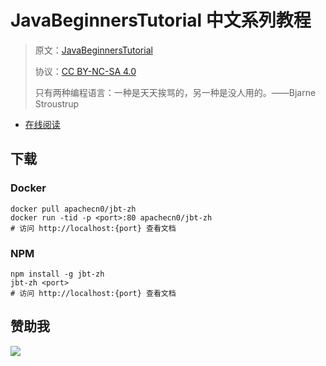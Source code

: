 # JavaBeginnersTutorial 中文系列教程

> 原文：[JavaBeginnersTutorial](https://javabeginnerstutorial.com/)
> 
> 协议：[CC BY-NC-SA 4.0](http://creativecommons.org/licenses/by-nc-sa/4.0/)
> 
> 只有两种编程语言：一种是天天挨骂的，另一种是没人用的。——Bjarne Stroustrup

* [在线阅读](http://jbt.apachecn.org/)
## 下载

### Docker

```
docker pull apachecn0/jbt-zh
docker run -tid -p <port>:80 apachecn0/jbt-zh
# 访问 http://localhost:{port} 查看文档
```

### NPM

```
npm install -g jbt-zh
jbt-zh <port>
# 访问 http://localhost:{port} 查看文档
```

## 赞助我

![](https://img-blog.csdnimg.cn/20200112005920729.png)
